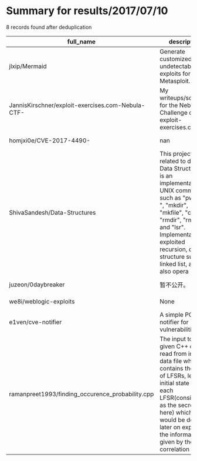 
# Summary for results/2017/07/10
    
8 records found after deduplication

| full_name | description | html_url | matched_list | matched_count | pushed_at | size | stargazers_count | language | forks_count |
|---------------------------------------------------|------------------------------------------------------------------------------------------------------------------------------------------------------------------------------------------------------------------------------------------------------------------|----------------------------------------------------------------------|----------------------------------|-----------------|---------------------------|--------|--------------------|------------|---------------|
| jlxip/Mermaid | Generate customized and undetectable exploits for Metasploit. | https://github.com/jlxip/Mermaid | ['exploit'] | 1 | 2017-07-10 11:22:12+00:00 | 2799 | 19 | Java | 4 |
| JannisKirschner/exploit-exercises.com-Nebula-CTF- | My writeups/solutions for the Nebula Challenge on exploit-exercises.com | https://github.com/JannisKirschner/exploit-exercises.com-Nebula-CTF- | ['exploit'] | 1 | 2017-07-10 16:03:13+00:00 | 1 | 0 | | 0 |
| homjxi0e/CVE-2017-4490- | nan | https://github.com/homjxi0e/CVE-2017-4490- | ['cve-2'] | 1 | 2017-07-10 23:37:10+00:00 | 18 | 0 | Shell | 2 |
| ShivaSandesh/Data-Structures | This project is related to data Data Structure. It is an implementation of UNIX commands such as "pwd", "ls ", "mkdir", "mkfile", "chdir", "rmdir", "rmfile", and "lsr". Implementation exploited recursion, data structure such as linked list, and also opera | https://github.com/ShivaSandesh/Data-Structures | ['exploit'] | 1 | 2017-07-10 18:10:14+00:00 | 8 | 0 | C++ | 0 |
| juzeon/0daybreaker | 暂不公开。 | https://github.com/juzeon/0daybreaker | ['0day'] | 1 | 2017-07-10 07:25:25+00:00 | 11967 | 1 | Java | 1 |
| we8i/weblogic-exploits | None | https://github.com/we8i/weblogic-exploits | ['exploit'] | 1 | 2017-07-10 06:37:17+00:00 | 41490 | 22 | Python | 8 |
| e1ven/cve-notifier | A simple POC notifier for vulnerabilities | https://github.com/e1ven/cve-notifier | ['cve poc', 'vulnerability poc'] | 2 | 2017-07-10 05:45:20+00:00 | 4 | 1 | Python | 0 |
| ramanpreet1993/finding_occurence_probability.cpp | The input to the given C++ code is read from inp.txt data file which contains the no. of LFSRs, length & initial state of each LFSR(considered as the secret key here) which would be derived later on exploiting the information given by the correlation attac | https://github.com/ramanpreet1993/finding_occurence_probability.cpp | ['exploit'] | 1 | 2017-07-10 20:43:21+00:00 | 3 | 0 | C++ | 0 |
